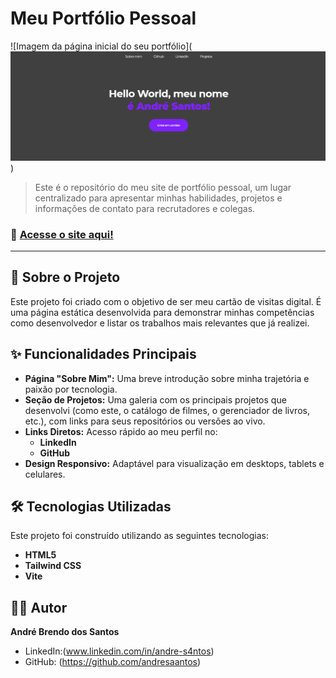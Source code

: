 # Meu Portfólio Pessoal

![Imagem da página inicial do seu portfólio](![home website](image.png))

> Este é o repositório do meu site de portfólio pessoal, um lugar centralizado para apresentar minhas habilidades, projetos e informações de contato para recrutadores e colegas.

### 🚀 [Acesse o site aqui!]([https://pessoal-portifolio-ten.vercel.app/])

---

## 🎯 Sobre o Projeto

Este projeto foi criado com o objetivo de ser meu cartão de visitas digital. É uma página estática desenvolvida para demonstrar minhas competências como desenvolvedor e listar os trabalhos mais relevantes que já realizei.

## ✨ Funcionalidades Principais

* **Página "Sobre Mim":** Uma breve introdução sobre minha trajetória e paixão por tecnologia.
* **Seção de Projetos:** Uma galeria com os principais projetos que desenvolvi (como este, o catálogo de filmes, o gerenciador de livros, etc.), com links para seus repositórios ou versões ao vivo.
* **Links Diretos:** Acesso rápido ao meu perfil no:
    * **LinkedIn**
    * **GitHub**
* **Design Responsivo:** Adaptável para visualização em desktops, tablets e celulares.


## 🛠️ Tecnologias Utilizadas

Este projeto foi construído utilizando as seguintes tecnologias:

* **HTML5**
* **Tailwind CSS**
* **Vite**

## 👨‍💻 Autor

**André Brendo dos Santos**
* LinkedIn:(www.linkedin.com/in/andre-s4ntos)
* GitHub: (https://github.com/andresaantos)

